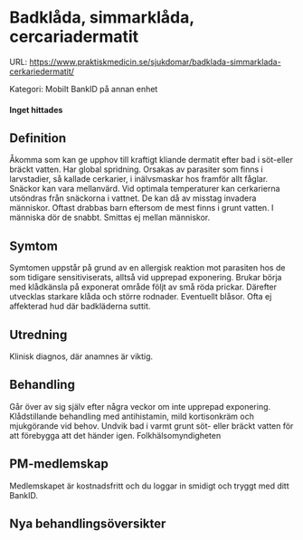 # Badklåda, simmarklåda, cercariadermatit

URL: https://www.praktiskmedicin.se/sjukdomar/badklada-simmarklada-cerkariedermatit/



Kategori: Mobilt BankID på annan enhet

#### Inget hittades

## Definition

Åkomma som kan ge upphov till kraftigt kliande dermatit efter bad i söt-eller bräckt vatten. Har global spridning. Orsakas av parasiter som finns i larvstadier, så kallade cerkarier, i inälvsmaskar hos framför allt fåglar. Snäckor kan vara mellanvärd. Vid optimala temperaturer kan cerkarierna utsöndras från snäckorna i vattnet. De kan då av misstag invadera människor. Oftast drabbas barn eftersom de mest finns i grunt vatten. I människa dör de snabbt. Smittas ej mellan människor.

## Symtom

Symtomen uppstår på grund av en allergisk reaktion mot parasiten hos de som tidigare sensitiviserats, alltså vid upprepad exponering. Brukar börja med klådkänsla på exponerat område följt av små röda prickar. Därefter utvecklas starkare klåda och större rodnader. Eventuellt blåsor. Ofta ej affekterad hud där badkläderna suttit.

## Utredning

Klinisk diagnos, där anamnes är viktig.

## Behandling

Går över av sig själv efter några veckor om inte upprepad exponering. Klådstillande behandling med antihistamin, mild kortisonkräm och mjukgörande vid behov. Undvik bad i varmt grunt söt- eller bräckt vatten för att förebygga att det händer igen.
Folkhälsomyndigheten

## PM-medlemskap

Medlemskapet är kostnadsfritt och du loggar in smidigt och tryggt med ditt BankID.

## Nya behandlingsöversikter

